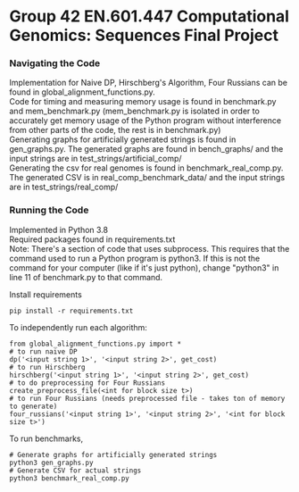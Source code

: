 # Group 42 EN.601.447 Computational Genomics: Sequences Final Project

### Navigating the Code
  Implementation for Naive DP, Hirschberg's Algorithm, Four Russians can be found in global_alignment_functions.py.  
  Code for timing and measuring memory usage is found in benchmark.py and mem_benchmark.py (mem_benchmark.py is isolated in order to accurately get memory usage of the Python program without interference from other parts of the code, the rest is in benchmark.py)  
  Generating graphs for artificially generated strings is found in gen_graphs.py. The generated graphs are found in bench_graphs/ and the input strings are in test_strings/artificial_comp/  
  Generating the csv for real genomes is found in benchmark_real_comp.py. The generated CSV is in real_comp_benchmark_data/ and the input strings are in test_strings/real_comp/

### Running the Code
  Implemented in Python 3.8  
  Required packages found in requirements.txt  
  Note: There's a section of code that uses subprocess. This requires that the command used to run a Python program is python3. If this is not the command for your computer (like if it's just python), change "python3" in line 11 of benchmark.py to that command.  
  
  Install requirements
  ```
  pip install -r requirements.txt
  ```
  
  To independently run each algorithm:
  ```
  from global_alignment_functions.py import *
  # to run naive DP
  dp('<input string 1>', '<input string 2>', get_cost)
  # to run Hirschberg
  hirschberg('<input string 1>', '<input string 2>', get_cost)
  # to do preprocessing for Four Russians
  create_preprocess_file(<int for block size t>)
  # to run Four Russians (needs preprocessed file - takes ton of memory to generate)
  four_russians('<input string 1>', '<input string 2>', '<int for block size t>')
  ```
  To run benchmarks,
  ```
  # Generate graphs for artificially generated strings
  python3 gen_graphs.py
  # Generate CSV for actual strings
  python3 benchmark_real_comp.py
  ```
